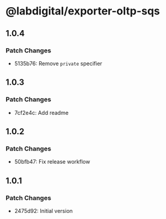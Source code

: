 # @labdigital/exporter-oltp-sqs

## 1.0.4

### Patch Changes

- 5135b76: Remove `private` specifier

## 1.0.3

### Patch Changes

- 7cf2e4c: Add readme

## 1.0.2

### Patch Changes

- 50bfb47: Fix release workflow

## 1.0.1

### Patch Changes

- 2475d92: Initial version

